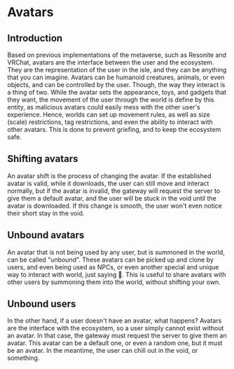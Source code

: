 # Avatars

## Introduction

Based on previous implementations of the metaverse, such as Resonite and VRChat, avatars are the interface between the user and the ecosystem. They are the representation of the user in the isle, and they can be anything that you can imagine. Avatars can be humanoid creatures, animals, or even objects, and can be controlled by the user. Though, the way they interact is a thing of two. While the avatar sets the appearance, toys, and gadgets that they want, the movement of the user through the world is define by this entity, as malicious avatars could easily mess with the other user's experience. Hence, worlds can set up movement rules, as well as size (scale) restrictions, tag restrictions, and even the ability to interact with other avatars. This is done to prevent griefing, and to keep the ecosystem safe.

## Shifting avatars

An avatar shift is the process of changing the avatar. If the established avatar is valid, while it downloads, the user can still move and interact normally, but if the avatar is invalid, the gateway will request the server to give them a default avatar, and the user will be stuck in the void until the avatar is downloaded. If this change is smooth, the user won't even notice their short stay in the void.

## Unbound avatars

An avatar that is not being used by any user, but is summoned in the world, can be called "unbound". These avatars can be picked up and clone by users, and even being used as NPCs, or even another special and unique way to interact with world, just saying 👀. This is useful to share avatars with other users by summoning them into the world, without shifting your own.

## Unbound users

In the other hand, if a user doesn't have an avatar, what happens? Avatars are the interface with the ecosystem, so a user simply cannot exist without an avatar. In that case, the gateway must request the server to give them an avatar. This avatar can be a default one, or even a random one, but it must be an avatar. In the meantime, the user can chill out in the void, or something.
